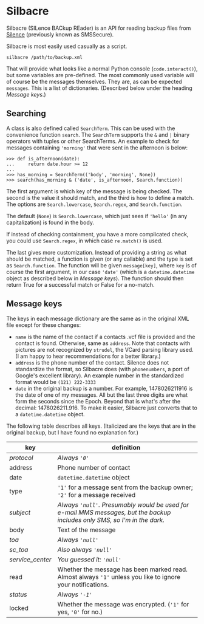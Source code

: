 # Silbacre

Silbacre (SILence BACkup REader) is an API for reading backup files from [Silence](https://silence.im) (previously known as SMSSecure).

Silbacre is most easily used casually as a script.

    silbacre /path/to/backup.xml

That will provide what looks like a normal Python console (`code.interact()`), but some variables are pre-defined. The most commonly used variable will of course be the messages themselves. They are, as can be expected `messages`. This is a list of dictionaries. (Described below under the heading *Message keys*.)

## Searching

A class is also defined called `SearchTerm`. This can be used with the convenience function `search`. The `SearchTerm` supports the `&` and `|` binary operators with tuples or other SearchTerms. An example to check for messages containing `'morning'` that were sent in the afternoon is below:

    >>> def is_afternoon(date):
    ...     return date.hour >= 12
    ...
    >>> has_morning = SearchTerm(('body', 'morning', None))
    >>> search(has_morning & ('date', is_afternoon, Search.function))

The first argument is which key of the message is being checked. The second is the value it should match, and the third is how to define a match. The options are `Search.lowercase`, `Search.regex`, and `Search.function`.

The default (`None`) is `Search.lowercase`, which just sees if `'hello'` (in any capitalization) is found in the body.

If instead of checking containment, you have a more complicated check, you could use `Search.regex`, in which case `re.match()` is used.

The last gives more customization. Instead of providing a string as what should be matched, a function is given (or any callable) and the type is set as `Search.function`. The function will be given `message[key]`, where `key` is of course the first argument, in our case `'date'` (which is a `datetime.datetime` object as described below in *Message keys*). The function should then return True for a successful match or False for a no-match.
    

## Message keys

The keys in each message dictionary are the same as in the original XML file except for these changes:

* `name` is the name of the contact if a contacts .vcf file is provided and the contact is found. Otherwise, same as `address`. Note that contacts with pictures are not recognized by `strudel`, the VCard parsing library used. (I am happy to hear recommendations for a better library.)
* `address` is the phone number of the contact. Silence does not standardize the format, so Silbacre does (with `phonenumbers`, a port of Google's excellent library). An example number in the standardized format would be `(121) 222-3333`
* `date` in the original backup is a number. For example, 1478026211916 is the date of one of my messages. All but the last three digits are what form the seconds since the Epoch. Beyond that is what's after the decimal: 1478026211.916. To make it easier, Silbacre just converts that to a `datetime.datetime` object.

The following table describes all keys. (Italicized are the keys that are in the original backup, but I have found no explanation for.)


key | definition
------ | ------
*protocol* | *Always `'0'`*
address | Phone number of contact
date | `datetime.datetime` object
type | `'1'` for a message sent from the backup owner; `'2'` for a message received
*subject* | *Always `'null'`. Presumably would be used for e-mail MMS messages, but the backup includes only SMS, so I'm in the dark.*
body | Text of the message
*toa* | *Always `'null'`*
*sc_toa* | *Also always `'null'`*
*service_center* | *You guessed it: `'null'`*
read | Whether the message has been marked read. Almost always `'1'` unless you like to ignore your notifications.
*status* | *Always `'-1'`*
locked | Whether the message was encrypted. (`'1'` for yes, `'0'` for no.)

